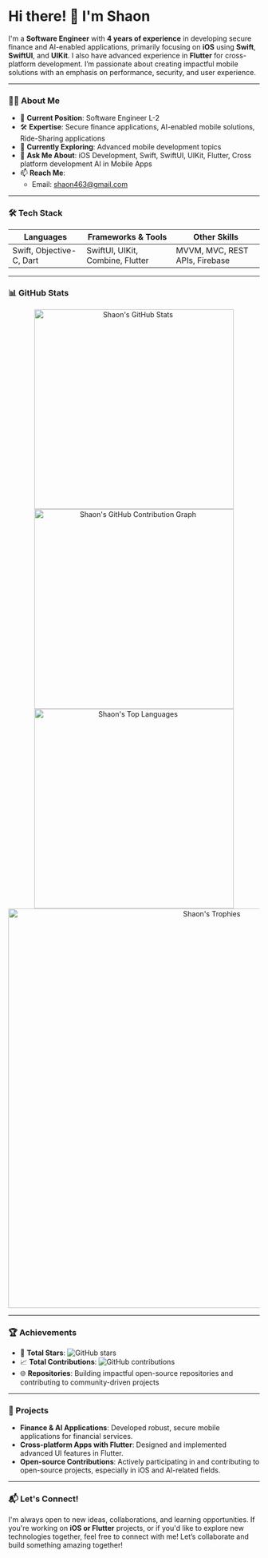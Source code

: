 # Hi there! 👋 I'm Shaon

I'm a **Software Engineer** with  **4 years of experience** in developing secure finance and AI-enabled applications, primarily focusing on **iOS** using **Swift**, **SwiftUI**, and **UIKit**. I also have advanced experience in **Flutter** for cross-platform development. I’m passionate about creating impactful mobile solutions with an emphasis on performance, security, and user experience.

---

### 👨‍💻 About Me

- 💼 **Current Position**: Software Engineer L-2
- 🛠️ **Expertise**: Secure finance applications, AI-enabled mobile solutions, Ride-Sharing applications
- 🌱 **Currently Exploring**: Advanced mobile development topics
- 💬 **Ask Me About**: iOS Development, Swift, SwiftUI, UIKit, Flutter, Cross platform development AI in Mobile Apps
- 📫 **Reach Me**:
  - Email: [shaon463@gmail.com](mailto:shaon463@gmail.com)

---

### 🛠 Tech Stack

| **Languages**               | **Frameworks & Tools**                    | **Other Skills**               |
|-----------------------------|-------------------------------------------|--------------------------------|
| Swift, Objective-C, Dart    | SwiftUI, UIKit, Combine, Flutter          | MVVM, MVC, REST APIs, Firebase |

---

### 📊 GitHub Stats

<div align="center">
  <img src="https://github-readme-stats.vercel.app/api?username=shahriarRahmanShaon&show_icons=true&include_all_commits=true&count_private=true&theme=radical" width="400" alt="Shaon's GitHub Stats" />
  <img src="https://github-profile-summary-cards.vercel.app/api/cards/profile-details?username=shahriarRahmanShaon&theme=radical" width="400" alt="Shaon's GitHub Contribution Graph" />
  <img src="https://github-readme-stats.vercel.app/api/top-langs/?username=shahriarRahmanShaon&layout=compact&theme=radical" width="400" alt="Shaon's Top Languages" />
  <img src="https://github-profile-trophy.vercel.app/?username=shahriarRahmanShaon&theme=radical&no-frame=true&margin-w=15" width="800" alt="Shaon's Trophies" />
</div>

---

### 🏆 Achievements

- 🌟 **Total Stars**: ![GitHub stars](https://img.shields.io/github/stars/shahriarRahmanShaon?style=social)
- 📈 **Total Contributions**: ![GitHub contributions](https://img.shields.io/github/contributors/shahriarRahmanShaon?style=social)
- 🌐 **Repositories**: Building impactful open-source repositories and contributing to community-driven projects

---

### 🚀 Projects

- **Finance & AI Applications**: Developed robust, secure mobile applications for financial services.
- **Cross-platform Apps with Flutter**: Designed and implemented advanced UI features in Flutter.
- **Open-source Contributions**: Actively participating in and contributing to open-source projects, especially in iOS and AI-related fields.

---

### 📬 Let's Connect!

I'm always open to new ideas, collaborations, and learning opportunities. If you're working on **iOS or Flutter** projects, or if you'd like to explore new technologies together, feel free to connect with me! Let’s collaborate and build something amazing together!
